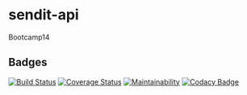 # sendit-api
Bootcamp14

## Badges

[![Build Status](https://travis-ci.org/masete/sendit-api.svg?branch=develop)](https://travis-ci.org/masete/sendit-api) 
[![Coverage Status](https://coveralls.io/repos/github/masete/sendit-api/badge.svg?branch=develop)](https://coveralls.io/github/masete/sendit-api?branch=develop) [![Maintainability](https://api.codeclimate.com/v1/badges/4ea459fea6b2ed0cdc66/maintainability)](https://codeclimate.com/github/masete/sendit-api/maintainability) [![Codacy Badge](https://api.codacy.com/project/badge/Grade/1538b505df424229a981d58bc5896469)](https://www.codacy.com/app/masete/sendit-api?utm_source=github.com&amp;utm_medium=referral&amp;utm_content=masete/sendit-api&amp;utm_campaign=Badge_Grade) 